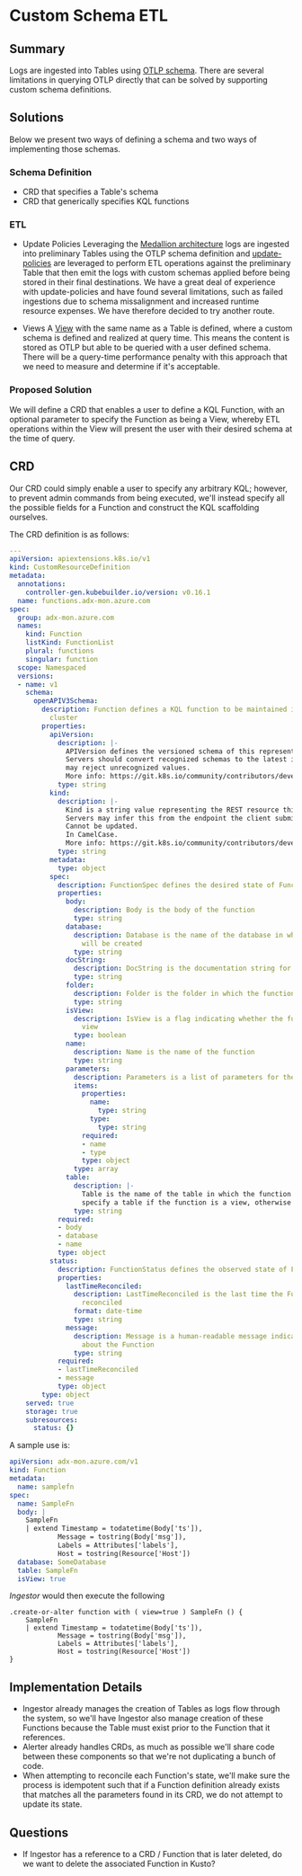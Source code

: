 # Custom Schema ETL

## Summary

Logs are ingested into Tables using [OTLP schema](https://opentelemetry.io/docs/specs/otel/logs/data-model/#log-and-event-record-definition). There are several limitations in querying OTLP directly that can be solved by supporting custom schema definitions.

## Solutions

Below we present two ways of defining a schema and two ways of implementing those schemas.

### Schema Definition

- CRD that specifies a Table's schema
- CRD that generically specifies KQL functions

### ETL

- Update Policies
Leveraging the [Medallion architecture](https://learn.microsoft.com/en-us/azure/databricks/lakehouse/medallion) logs are ingested into preliminary Tables using the OTLP schema definition and [update-policies](https://learn.microsoft.com/en-us/azure/data-explorer/open-telemetry-connector?tabs=command-line) are leveraged to perform ETL operations against the preliminary Table that then emit the logs with custom schemas applied before being stored in their final destinations. We have a great deal of experience with update-policies and have found several limitations, such as failed ingestions due to schema missalignment and increased runtime resource expenses. We have therefore decided to try another route.

- Views
A [View](https://learn.microsoft.com/en-us/kusto/query/schema-entities/views?view=microsoft-fabric) with the same name as a Table is defined, where a custom schema is defined and realized at query time. This means the content is stored as OTLP but able to be queried with a user defined schema. There will be a query-time performance penalty with this approach that we need to measure and determine if it's acceptable. 

### Proposed Solution

We will define a CRD that enables a user to define a KQL Function, with an optional parameter to specify the Function as being a View, whereby ETL operations within the View will present the user with their desired schema at the time of query.

## CRD

Our CRD could simply enable a user to specify any arbitrary KQL; however, to prevent admin commands from being executed, we'll instead specify all the possible fields for a Function and construct the KQL scaffolding ourselves.

The CRD definition is as follows:

```yaml
---
apiVersion: apiextensions.k8s.io/v1
kind: CustomResourceDefinition
metadata:
  annotations:
    controller-gen.kubebuilder.io/version: v0.16.1
  name: functions.adx-mon.azure.com
spec:
  group: adx-mon.azure.com
  names:
    kind: Function
    listKind: FunctionList
    plural: functions
    singular: function
  scope: Namespaced
  versions:
  - name: v1
    schema:
      openAPIV3Schema:
        description: Function defines a KQL function to be maintained in the Kusto
          cluster
        properties:
          apiVersion:
            description: |-
              APIVersion defines the versioned schema of this representation of an object.
              Servers should convert recognized schemas to the latest internal value, and
              may reject unrecognized values.
              More info: https://git.k8s.io/community/contributors/devel/sig-architecture/api-conventions.md#resources
            type: string
          kind:
            description: |-
              Kind is a string value representing the REST resource this object represents.
              Servers may infer this from the endpoint the client submits requests to.
              Cannot be updated.
              In CamelCase.
              More info: https://git.k8s.io/community/contributors/devel/sig-architecture/api-conventions.md#types-kinds
            type: string
          metadata:
            type: object
          spec:
            description: FunctionSpec defines the desired state of Function
            properties:
              body:
                description: Body is the body of the function
                type: string
              database:
                description: Database is the name of the database in which the function
                  will be created
                type: string
              docString:
                description: DocString is the documentation string for the function
                type: string
              folder:
                description: Folder is the folder in which the function will be created
                type: string
              isView:
                description: IsView is a flag indicating whether the function is a
                  view
                type: boolean
              name:
                description: Name is the name of the function
                type: string
              parameters:
                description: Parameters is a list of parameters for the function
                items:
                  properties:
                    name:
                      type: string
                    type:
                      type: string
                  required:
                  - name
                  - type
                  type: object
                type: array
              table:
                description: |-
                  Table is the name of the table in which the function will be created. We must
                  specify a table if the function is a view, otherwise the Table name is optional.
                type: string
            required:
            - body
            - database
            - name
            type: object
          status:
            description: FunctionStatus defines the observed state of Function
            properties:
              lastTimeReconciled:
                description: LastTimeReconciled is the last time the Function was
                  reconciled
                format: date-time
                type: string
              message:
                description: Message is a human-readable message indicating details
                  about the Function
                type: string
            required:
            - lastTimeReconciled
            - message
            type: object
        type: object
    served: true
    storage: true
    subresources:
      status: {}
```

A sample use is:

```yaml
apiVersion: adx-mon.azure.com/v1
kind: Function
metadata:
  name: samplefn
spec:
  name: SampleFn
  body: |
    SampleFn
    | extend Timestamp = todatetime(Body['ts']),
            Message = tostring(Body['msg']),
            Labels = Attributes['labels'],
            Host = tostring(Resource['Host'])
  database: SomeDatabase
  table: SampleFn
  isView: true
```

_Ingestor_ would then execute the following 

```kql
.create-or-alter function with ( view=true ) SampleFn () {
    SampleFn
    | extend Timestamp = todatetime(Body['ts']),
            Message = tostring(Body['msg']),
            Labels = Attributes['labels'],
            Host = tostring(Resource['Host'])
}
```

## Implementation Details

- Ingestor already manages the creation of Tables as logs flow through the system, so we'll have Ingestor also manage creation of these Functions because the Table must exist prior to the Function that it references.
- Alerter already handles CRDs, as much as possible we'll share code between these components so that we're not duplicating a bunch of code.
- When attempting to reconcile each Function's state, we'll make sure the process is idempotent such that if a Function definition already exists that matches all the parameters found in its CRD, we do not attempt to update its state.

## Questions
- If Ingestor has a reference to a CRD / Function that is later deleted, do we want to delete the associated Function in Kusto? 